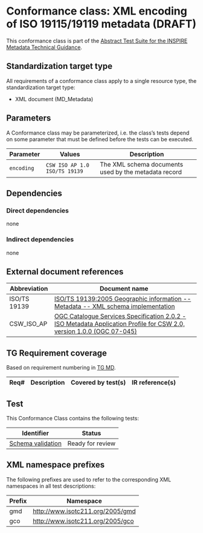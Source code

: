 # Conformance class: XML encoding of ISO 19115/19119 metadata (DRAFT)

This conformance class is part of the [Abstract Test Suite for the INSPIRE Metadata Technical Guidance](http://inspire.ec.europa.eu/id/ats/metadata/1.3).

## Standardization target type

All requirements of a conformance class apply to a single resource type, the standardization target type:

* XML document (MD_Metadata)

## Parameters

A Conformance class may be parameterized, i.e. the class’s tests depend on some parameter that must be defined before the tests can be executed.
 
| Parameter | Values | Description |
| --------- | ------ | ----------- |
| `encoding` | `CSW ISO AP 1.0` `ISO/TS 19139` | The XML schema documents used by the metadata record | 

## Dependencies

### Direct dependencies

none

### Indirect dependencies

none
 
## External document references

| Abbreviation | Document name                       |
| ------------ | ----------------------------------- |
| ISO/TS 19139 <a name="ref_ISO_TS_19139"></a> | [ISO/TS 19139:2005 Geographic information -- Metadata -- XML schema implementation](http://www.iso.org/iso/catalogue_detail.htm?csnumber=32557)
| CSW_ISO_AP <a name="ref_CSW_ISO_AP"></a> | [OGC Catalogue Services Specification 2.0.2 - ISO Metadata Application Profile for CSW 2.0, version 1.0.0 (OGC 07-045)](http://portal.opengeospatial.org/files/?artifact_id=21460)

## TG Requirement coverage

Based on requirement numbering in [TG MD](#ref_TG_MD).

| Req#   | Description                          | Covered by test(s)                 | IR reference(s)                  |
| ------ | ------------------------------------ | ---------------------------------- | -------------------------------- |

## Test

This Conformance Class contains the following tests:

| Identifier                                                        | Status   |
| ----------------------------------------------------------------- | -------- |
| [Schema validation](http://inspire.ec.europa.eu/id/ats/metadata/1.3/schema-validation)  	                          | Ready for review  |

## XML namespace prefixes <a name="namespaces"></a>

The following prefixes are used to refer to the corresponding XML namespaces in all test descriptions:

Prefix     | Namespace
---------- | -------------------------------------------------
gmd        | http://www.isotc211.org/2005/gmd
gco        | http://www.isotc211.org/2005/gco
